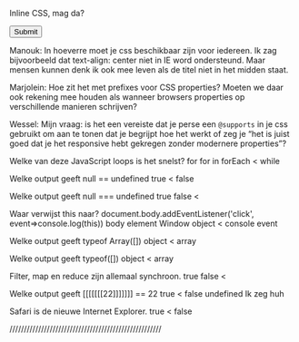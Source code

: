 

Inline CSS, mag da?



<input type="submit"/>



Manouk:
In hoeverre moet je css beschikbaar zijn voor iedereen. Ik zag bijvoorbeeld dat text-align: center niet in IE word ondersteund. Maar mensen kunnen denk ik ook mee leven als de titel niet in het midden staat.



Marjolein:
Hoe zit het met prefixes voor CSS properties? Moeten we daar ook rekening mee houden als wanneer browsers properties op verschillende manieren schrijven?




Wessel:
Mijn vraag: is het een vereiste dat je perse een `@supports` in je css gebruikt om aan te tonen dat je begrijpt hoe het werkt of zeg je “het is juist goed dat je het responsive hebt gekregen zonder modernere properties”?




Welke van deze JavaScript loops is het snelst?
for
for in
forEach <
while


Welke output geeft null == undefined
true <
false


Welke output geeft null === undefined
true
false <


Waar verwijst this naar?
document.body.addEventListener('click', event=>console.log(this))
body element
Window object <
console
event


Welke output geeft typeof Array([])
object <
array


Welke output geeft typeof([])
object <
array


Filter, map en reduce zijn allemaal synchroon.
true
false <


Welke output geeft [[[[[[[22]]]]]]] == 22
true <
false
undefined
Ik zeg huh


Safari is de nieuwe Internet Explorer.
true <
false


/////////////////////////////////////////////////////
